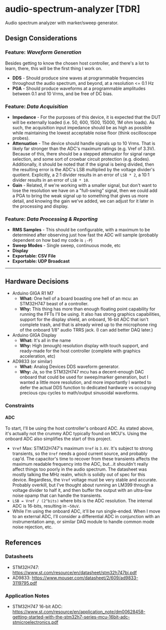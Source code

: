 # audio-spectrum-analyzer [TDR]

Audio spectrum analyzer with marker/sweep generator.

## Design Considerations

### Feature: _Waveform Generation_

Besides getting to know the chosen host controller, and there's a lot to learn, there, this will be the first thing I 
work on.

- **DDS** - Should produce sine waves at programmable frequencies throughout the audio spectrum, and beyond, at a 
  resolution <= 0.1 Hz 
- **PGA** - Should produce waveforms at a programmable amplitudes between 0.1 and 10 Vrms, and be free of DC bias.

### Feature: _Data Acquisition_

- **Impedance** - For the purposes of this device, it is expected that the DUT will be externally loaded (i.e. 50, 
  600, 1500, 15000, 1M ohm loads). As such, the acquisition input impedance should be as high as possible while 
  maintaining the lowest acceptable noise floor (think oscilloscope probes).
- **Attenuation** - The device should handle signals up to 10 Vrms. That is likely far stronger than the ADC's 
  maximum ratings (e.g. Vref of 3.3V). Because of this, there should be a stepped attenuator for signal range 
  selection, and some sort of crowbar circuit protection (e.g. diodes). Additionally, it should be noted that if the 
  signal is being divided, then the resulting error is the ADC's LSB multiplied by the voltage divider's quotient. 
  Explicitly, a 2:1 divider results in an error of `LSB * 2`, a 10:1 divider results in an error of `LSB * 10`.
- **Gain** - Related, if we're working with a smaller signal, but don't want to lose the resolution we have on a 
  "full-swing" signal, then we could add a PGA to bring the weak signal up to something that gives us more detail, 
  and knowing the gain we've added, we can adjust for it later in the processing and display.

### Feature: _Data Processing & Reporting_

- **RMS Samples** - This should be configurable, with a maximum to be determined after observing just how fast the 
  ADC will sample (probably dependent on how bad my code is `;-P`)
- **Sweep Modes** - Single sweep, continuous mode, etc
- **Display**
- **Exportable: CSV File**
- **Exportable: UDP Broadcast**

---

## Hardware Decisions

- Arduino GIGA R1 M7
    - **What:** One hell of a board boasting one hell of an mcu: an STM32H747 beast of a controller.
    - **Why:** This thing has more than enough floating point capability for running the FFTs I'll be using. It also 
      has strong graphics capabilities, support for the display shield, an onboard, 16-bit ADC that isn't complete 
      trash, and that is already wired up to the  microphone ring of the onboard 1/8" audio TRRS jack. (I can add 
      better DAQ later.) 
- Arduino GIGA Display
    - **What:** It's all in the name
    - **Why:** High (enough) resolution display with touch support, and ready-made for the host controller (complete 
      with graphics acceleration, etc) 
- AD9833 (or similar)
    - **What:** Analog Devices DDS waveform generator.
    - **Why:** Ja, so the STM32H747 mcu has a decent-enough DAC onboard that could be used for sweep/marker 
      generation, but I wanted a little more resolution, and more importantly I wanted to defer the actual DDS 
      function to dedicated hardware vs occupying precious cpu cycles to math/output sinusoidal waveforms.

### Constraints

#### ADC

To start, I'll be using the host controller's onboard ADC. As stated above, it's actually not the crummy ADC 
typically found on MCU's. Using the onboard ADC also simplifies the start of this project.

- `Vref` Max: STM32H747's maximum `Vref` is `3.6V`. It's subject to strong transients, so the `Vref` needs a good 
  current source, and probably cap'd. The capacitor's time to recover from these transients affects the maximum 
  readable frequency into the ADC, but...it shouldn't really affect things too poorly in the audio spectrum. The 
  datasheet was mostly talking the MHz realm, which is solidly out of spec for this device. Regardless, the `Vref` 
  voltage must be very stable and accurate. Probably overkill, but I've thought about running an LM399 through a 
  voltage divider to half it, and then buffer the output with an ultra-low noise opamp that can handle the transients.
- `LSB = Vref / (2^bits)` where bits is the ADC resolution. The internal ADC is 16-bits, resulting in `~50uV`.
- While I'm using the onboard ADC, it'll be run single-ended. When I move to an external ADC, I'll consider a 
  differential ADC in conjunction with an instrumentation amp, or similar DAQ module to handle common mode noise 
  rejection, etc.

## References

### Datasheets

- STM32H747: https://www.st.com/resource/en/datasheet/stm32h747bi.pdf
- AD9833: https://www.mouser.com/datasheet/2/609/ad9833-3119795.pdf

### Application Notes

- STM32H747 16-bit ADC: https://www.st.com/resource/en/application_note/dm00628458-getting-started-with-the-stm32h7-series-mcu-16bit-adc-stmicroelectronics.pdf

